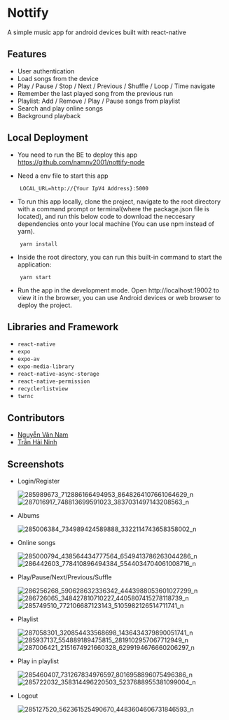 # Nottify

A simple music app for android devices built with react-native

## Features

- User authentication
- Load songs from the device
- Play / Pause / Stop / Next / Previous / Shuffle / Loop / Time navigate
- Remember the last played song from the previous run
- Playlist: Add / Remove / Play / Pause songs from playlist
- Search and play online songs
- Background playback


## Local Deployment

* You need to run the BE to deploy this app https://github.com/namnv2001/nottify-node
 
* Need a env file to start this app
```
    LOCAL_URL=http://{Your IpV4 Address}:5000
``` 

* To run this app locally, clone the project, navigate to the root directory with a command prompt or terminal(where the package.json file is located), and run this below code to download the neccesary dependencies onto your local machine (You can use npm instead of yarn).

```
    yarn install
```


* Inside the root directory, you can run this built-in command to start the application:
```
    yarn start
```
* Run the app in the development mode. Open http://localhost:19002 to view it in the browser, you can use Android devices or web browser to deploy the project.

## Libraries and Framework

* `react-native`
* `expo`
* `expo-av`
* `expo-media-library`
* `react-native-async-storage`
* `react-native-permission`
* `recyclerlistview`
* `twrnc`

## Contributors

* [Nguyễn Văn Nam](https://github.com/namnv2001)
* [Trần Hải Ninh](https://github.com/NinhTH01)

## Screenshots

* Login/Register

    ![285989673_712886166494953_8648264107661064629_n](https://user-images.githubusercontent.com/79095365/173221558-d782d77e-98bc-4fee-b8fc-dd64b2cc889c.jpg)
    ![287016917_748813699591023_3837031497143208563_n](https://user-images.githubusercontent.com/79095365/173221563-8932ec3c-161e-4898-bfb1-6a5bea17cdba.jpg)
    
* Albums

    ![285006384_734989424589888_3322114743658358002_n](https://user-images.githubusercontent.com/79095365/173221567-d5c3549e-b6ae-4792-ae78-518402512f79.jpg)
    
* Online songs

    ![285000794_438564434777564_6549413786263044286_n](https://user-images.githubusercontent.com/79095365/173221565-029a3cd2-0fca-4846-9a77-d3d8ca10797c.jpg)
    ![286442603_778410896494384_5544034704061008716_n](https://user-images.githubusercontent.com/79095365/173221560-d15ad123-08a3-4ae7-a4c8-93e630649a27.jpg)
    
* Play/Pause/Next/Previous/Suffle

    ![286256268_590628632336342_4443988053601027299_n](https://user-images.githubusercontent.com/79095365/173221559-096a2368-874a-4e46-a638-f1cc371ecfa2.jpg)
    ![286726065_348427810710227_4405807415278118739_n](https://user-images.githubusercontent.com/79095365/173221561-e656e23c-e75a-4598-b1c2-005122a6d4e7.jpg)
    ![285749510_772106687123143_5105982126514711741_n](https://user-images.githubusercontent.com/79095365/173221556-7dc90a4d-0586-4fac-ad99-75c2549dadc4.jpg)

* Playlist
 
    ![287058301_320854433568698_1436434379890051741_n](https://user-images.githubusercontent.com/79095365/173221564-9e3e28d2-1001-430b-bbe9-237942c22aac.jpg)
    ![285937137_554889189475815_2819102957067712949_n](https://user-images.githubusercontent.com/79095365/173221557-9661eca3-fba7-469f-9603-da4e770e06ba.jpg)
    ![287006421_2151674921660328_6299194676660206297_n](https://user-images.githubusercontent.com/79095365/173221562-2040f0be-7c87-49df-a882-a49212e113ec.jpg)

* Play in playlist

    ![285460407_731267834976597_8016958896075496386_n](https://user-images.githubusercontent.com/79095365/173221553-d97d8cf2-af9b-4a4e-a028-76669c677f07.jpg)
    ![285722032_358314496220503_5237688955381099004_n](https://user-images.githubusercontent.com/79095365/173221555-cf3e990a-a623-4792-91b6-c1810a27af49.jpg)
    
* Logout

    ![285127520_562361525490670_4483604606731846593_n](https://user-images.githubusercontent.com/79095365/173221552-a233f40b-8da5-41a2-976e-06f891a48106.jpg)
